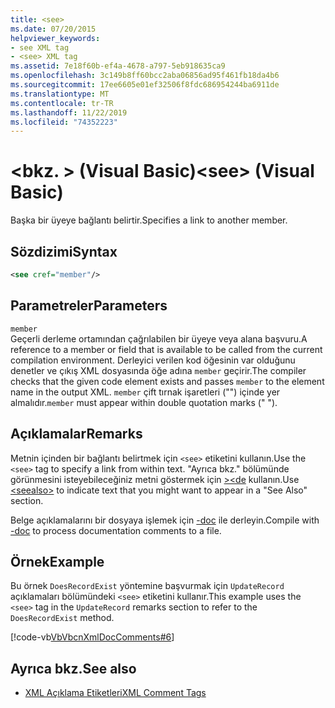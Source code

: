 ```yaml
---
title: <see>
ms.date: 07/20/2015
helpviewer_keywords:
- see XML tag
- <see> XML tag
ms.assetid: 7e18f60b-ef4a-4678-a797-5eb918635ca9
ms.openlocfilehash: 3c149b8ff60bcc2aba06856ad95f461fb18da4b6
ms.sourcegitcommit: 17ee6605e01ef32506f8fdc686954244ba6911de
ms.translationtype: MT
ms.contentlocale: tr-TR
ms.lasthandoff: 11/22/2019
ms.locfileid: "74352223"
---
```

# <a name="see-visual-basic"></a><span data-ttu-id="2a489-101">\<bkz. > (Visual Basic)</span><span class="sxs-lookup"><span data-stu-id="2a489-101">\<see> (Visual Basic)</span></span>
<span data-ttu-id="2a489-102">Başka bir üyeye bağlantı belirtir.</span><span class="sxs-lookup"><span data-stu-id="2a489-102">Specifies a link to another member.</span></span>  
  
## <a name="syntax"></a><span data-ttu-id="2a489-103">Sözdizimi</span><span class="sxs-lookup"><span data-stu-id="2a489-103">Syntax</span></span>  
  
```xml  
<see cref="member"/>  
```  
  
## <a name="parameters"></a><span data-ttu-id="2a489-104">Parametreler</span><span class="sxs-lookup"><span data-stu-id="2a489-104">Parameters</span></span>  
 `member`  
 <span data-ttu-id="2a489-105">Geçerli derleme ortamından çağrılabilen bir üyeye veya alana başvuru.</span><span class="sxs-lookup"><span data-stu-id="2a489-105">A reference to a member or field that is available to be called from the current compilation environment.</span></span> <span data-ttu-id="2a489-106">Derleyici verilen kod öğesinin var olduğunu denetler ve çıkış XML dosyasında öğe adına `member` geçirir.</span><span class="sxs-lookup"><span data-stu-id="2a489-106">The compiler checks that the given code element exists and passes `member` to the element name in the output XML.</span></span> <span data-ttu-id="2a489-107">`member` çift tırnak işaretleri ("") içinde yer almalıdır.</span><span class="sxs-lookup"><span data-stu-id="2a489-107">`member` must appear within double quotation marks (" ").</span></span>  
  
## <a name="remarks"></a><span data-ttu-id="2a489-108">Açıklamalar</span><span class="sxs-lookup"><span data-stu-id="2a489-108">Remarks</span></span>  
 <span data-ttu-id="2a489-109">Metnin içinden bir bağlantı belirtmek için `<see>` etiketini kullanın.</span><span class="sxs-lookup"><span data-stu-id="2a489-109">Use the `<see>` tag to specify a link from within text.</span></span> <span data-ttu-id="2a489-110">"Ayrıca bkz." bölümünde görünmesini isteyebileceğiniz metni göstermek için [>\<de](../../../visual-basic/language-reference/xmldoc/seealso.md) kullanın.</span><span class="sxs-lookup"><span data-stu-id="2a489-110">Use [\<seealso>](../../../visual-basic/language-reference/xmldoc/seealso.md) to indicate text that you might want to appear in a "See Also" section.</span></span>  
  
 <span data-ttu-id="2a489-111">Belge açıklamalarını bir dosyaya işlemek için [-doc](../../../visual-basic/reference/command-line-compiler/doc.md) ile derleyin.</span><span class="sxs-lookup"><span data-stu-id="2a489-111">Compile with [-doc](../../../visual-basic/reference/command-line-compiler/doc.md) to process documentation comments to a file.</span></span>  
  
## <a name="example"></a><span data-ttu-id="2a489-112">Örnek</span><span class="sxs-lookup"><span data-stu-id="2a489-112">Example</span></span>  
 <span data-ttu-id="2a489-113">Bu örnek `DoesRecordExist` yöntemine başvurmak için `UpdateRecord` açıklamaları bölümündeki `<see>` etiketini kullanır.</span><span class="sxs-lookup"><span data-stu-id="2a489-113">This example uses the `<see>` tag in the `UpdateRecord` remarks section to refer to the `DoesRecordExist` method.</span></span>  
  
 [!code-vb[VbVbcnXmlDocComments#6](~/samples/snippets/visualbasic/VS_Snippets_VBCSharp/VbVbcnXmlDocComments/VB/Class1.vb#6)]  
  
## <a name="see-also"></a><span data-ttu-id="2a489-114">Ayrıca bkz.</span><span class="sxs-lookup"><span data-stu-id="2a489-114">See also</span></span>

- [<span data-ttu-id="2a489-115">XML Açıklama Etiketleri</span><span class="sxs-lookup"><span data-stu-id="2a489-115">XML Comment Tags</span></span>](../../../visual-basic/language-reference/xmldoc/index.md)
